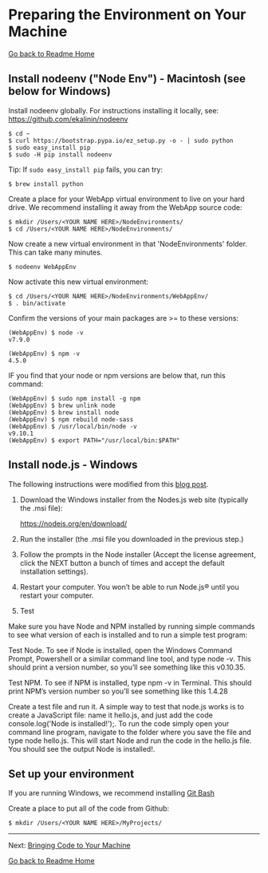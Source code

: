 # Preparing the Environment on Your Machine
[Go back to Readme Home](../../README.md)

## Install nodeenv ("Node Env") - Macintosh (see below for Windows)

Install nodeenv globally. For instructions installing it locally, see: https://github.com/ekalinin/nodeenv

    $ cd ~
    $ curl https://bootstrap.pypa.io/ez_setup.py -o - | sudo python
    $ sudo easy_install pip
    $ sudo -H pip install nodeenv
    
Tip: If `sudo easy_install pip` fails, you can try:

    $ brew install python

Create a place for your WebApp virtual environment to live on your hard drive. We recommend installing it
away from the WebApp source code:

    $ mkdir /Users/<YOUR NAME HERE>/NodeEnvironments/
    $ cd /Users/<YOUR NAME HERE>/NodeEnvironments/

Now create a new virtual environment in that 'NodeEnvironments' folder. This can take many minutes.

    $ nodeenv WebAppEnv

Now activate this new virtual environment:

    $ cd /Users/<YOUR NAME HERE>/NodeEnvironments/WebAppEnv/
    $ . bin/activate

Confirm the versions of your main packages are >= to these versions:

    (WebAppEnv) $ node -v
    v7.9.0

    (WebAppEnv) $ npm -v
    4.5.0
    
IF you find that your node or npm versions are below that, run this command:

    (WebAppEnv) $ sudo npm install -g npm
    (WebAppEnv) $ brew unlink node
    (WebAppEnv) $ brew install node
    (WebAppEnv) $ npm rebuild node-sass
    (WebAppEnv) $ /usr/local/bin/node -v
    v9.10.1
    (WebAppEnv) $ export PATH="/usr/local/bin:$PATH"


## Install node.js - Windows

The following instructions were modified from this [blog post](http://blog.teamtreehouse.com/install-node-js-npm-windows).

1. Download the Windows installer from the Nodes.js web site (typically the .msi file):

     https://nodejs.org/en/download/
     
2. Run the installer (the .msi file you downloaded in the previous step.)

3. Follow the prompts in the Node installer (Accept the license agreement, click the NEXT button a bunch of times and accept the default installation settings).

4. Restart your computer. You won’t be able to run Node.js® until you restart your computer.

5. Test

Make sure you have Node and NPM installed by running simple commands to see what version of each is installed and to run a simple test program:

Test Node. To see if Node is installed, open the Windows Command Prompt, Powershell or a similar command line tool, and type node -v. This should print a version number, so you’ll see something like this v0.10.35.

Test NPM. To see if NPM is installed, type npm -v in Terminal. This should print NPM’s version number so you’ll see something like this 1.4.28

Create a test file and run it. A simple way to test that node.js works is to create a JavaScript file: name it hello.js, and just add the code console.log('Node is installed!');. To run the code simply open your command line program, navigate to the folder where you save the file and type node hello.js. This will start Node and run the code in the hello.js file. You should see the output Node is installed!.

## Set up your environment

If you are running Windows, we recommend installing [Git Bash](https://git-scm.com/downloads)

Create a place to put all of the code from Github:

    $ mkdir /Users/<YOUR NAME HERE>/MyProjects/

---

Next: [Bringing Code to Your Machine](CLONING_CODE.md)

[Go back to Readme Home](../../README.md)

